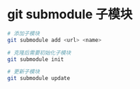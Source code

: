 # git submodule 子模块

```bash
# 添加子模块
git submodule add <url> <name>

# 克隆后需要初始化子模块
git submodule init

# 更新子模块
git submodule update
```
